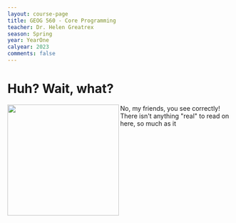 ```yaml
---
layout: course-page
title: GEOG 560 - Core Programming
teacher: Dr. Helen Greatrex
season: Spring
year: YearOne
calyear: 2023
comments: false
---
```


# Huh? Wait, what? 

<img align="left" width="250" height="250" src="https://media.giphy.com/media/l4JA1COQqiZB6/giphy.gif">

   No, my friends, you see correctly! There isn't anything "real" to read on here, so much as it
